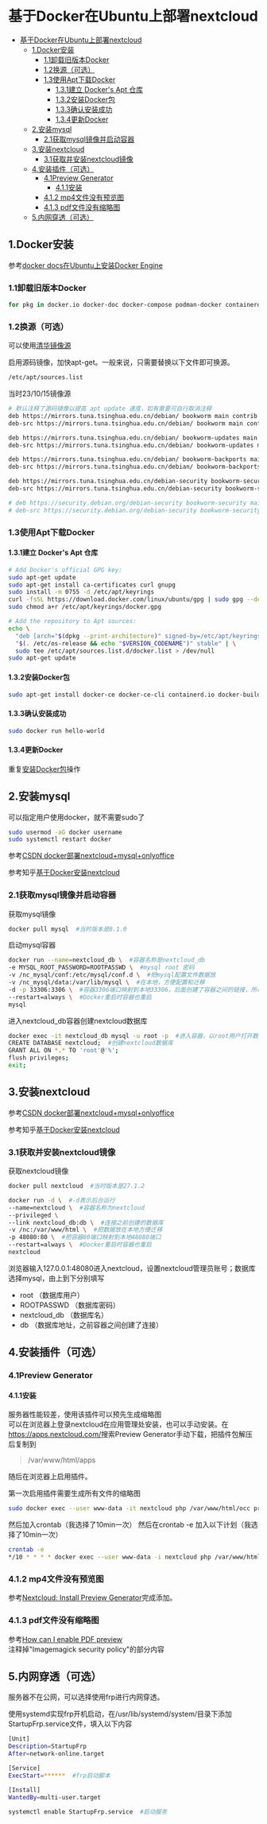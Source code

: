 # 基于Docker在Ubuntu上部署nextcloud

- [基于Docker在Ubuntu上部署nextcloud](#基于docker在ubuntu上部署nextcloud)
  - [1.Docker安装](#1docker安装)
    - [1.1卸载旧版本Docker](#11卸载旧版本docker)
    - [1.2换源（可选）](#12换源可选)
    - [1.3使用Apt下载Docker](#13使用apt下载docker)
      - [1.3.1建立 Docker's Apt 仓库](#131建立-dockers-apt-仓库)
      - [1.3.2安装Docker包](#132安装docker包)
      - [1.3.3确认安装成功](#133确认安装成功)
      - [1.3.4更新Docker](#134更新docker)
  - [2.安装mysql](#2安装mysql)
    - [2.1获取mysql镜像并启动容器](#21获取mysql镜像并启动容器)
  - [3.安装nextcloud](#3安装nextcloud)
    - [3.1获取并安装nextcloud镜像](#31获取并安装nextcloud镜像)
  - [4.安装插件（可选）](#4安装插件可选)
    - [4.1Preview Generator](#41preview-generator)
      - [4.1.1安装](#411安装)
    - [4.1.2 mp4文件没有预览图](#412-mp4文件没有预览图)
    - [4.1.3 pdf文件没有缩略图](#413-pdf文件没有缩略图)
  - [5.内网穿透（可选）](#5内网穿透可选)

## 1\.Docker安装

参考[docker docs在Ubuntu上安装Docker Engine](https://docs.docker.com/engine/install/ubuntu/)

### 1\.1卸载旧版本Docker

```bash
for pkg in docker.io docker-doc docker-compose podman-docker containerd runc; do sudo apt-get remove $pkg; done
```

### 1\.2换源（可选）

可以使用[清华镜像源](https://mirrors.tuna.tsinghua.edu.cn/help/debian/)

启用源码镜像，加快apt-get。一般来说，只需要替换以下文件即可换源。

```bash
/etc/apt/sources.list 
```

当时23/10/15镜像源

```bash
# 默认注释了源码镜像以提高 apt update 速度，如有需要可自行取消注释
deb https://mirrors.tuna.tsinghua.edu.cn/debian/ bookworm main contrib non-free non-free-firmware
deb-src https://mirrors.tuna.tsinghua.edu.cn/debian/ bookworm main contrib non-free non-free-firmware

deb https://mirrors.tuna.tsinghua.edu.cn/debian/ bookworm-updates main contrib non-free non-free-firmware
deb-src https://mirrors.tuna.tsinghua.edu.cn/debian/ bookworm-updates main contrib non-free non-free-firmware

deb https://mirrors.tuna.tsinghua.edu.cn/debian/ bookworm-backports main contrib non-free non-free-firmware
deb-src https://mirrors.tuna.tsinghua.edu.cn/debian/ bookworm-backports main contrib non-free non-free-firmware

deb https://mirrors.tuna.tsinghua.edu.cn/debian-security bookworm-security main contrib non-free non-free-firmware
deb-src https://mirrors.tuna.tsinghua.edu.cn/debian-security bookworm-security main contrib non-free non-free-firmware

# deb https://security.debian.org/debian-security bookworm-security main contrib non-free non-free-firmware
# deb-src https://security.debian.org/debian-security bookworm-security main contrib non-free non-free-firmware
```

### 1\.3使用Apt下载Docker

#### 1\.3.1建立 Docker's Apt 仓库

```bash
# Add Docker's official GPG key:
sudo apt-get update
sudo apt-get install ca-certificates curl gnupg
sudo install -m 0755 -d /etc/apt/keyrings
curl -fsSL https://download.docker.com/linux/ubuntu/gpg | sudo gpg --dearmor -o /etc/apt/keyrings/docker.gpg
sudo chmod a+r /etc/apt/keyrings/docker.gpg

# Add the repository to Apt sources:
echo \
  "deb [arch="$(dpkg --print-architecture)" signed-by=/etc/apt/keyrings/docker.gpg] https://download.docker.com/linux/ubuntu \
  "$(. /etc/os-release && echo "$VERSION_CODENAME")" stable" | \
  sudo tee /etc/apt/sources.list.d/docker.list > /dev/null
sudo apt-get update
```

#### 1\.3.2安装Docker包

```bash
sudo apt-get install docker-ce docker-ce-cli containerd.io docker-buildx-plugin docker-compose-plugin
```

#### 1\.3.3确认安装成功

```bash
sudo docker run hello-world
```

#### 1\.3.4更新Docker

重复[安装Docker包](#132%E5%AE%89%E8%A3%85docker%E5%8C%85)操作

## 2\.安装mysql

可以指定用户使用docker，就不需要sudo了

```bash
sudo usermod -aG docker username
sudo systemctl restart docker
```

参考[CSDN docker部署nextcloud+mysql+onlyoffice](https://blog.csdn.net/u011740601/article/details/115790720)

参考知乎[基于Docker安装nextcloud](https://zhuanlan.zhihu.com/p/107820215)

### 2\.1获取mysql镜像并启动容器

获取mysql镜像

```bash
docker pull mysql  #当时版本是8.1.0
```

启动mysql容器

```bash
docker run --name=nextcloud_db \  #容器名称是nextcloud_db
-e MYSQL_ROOT_PASSWORD=ROOTPASSWD \  #mysql root 密码
-v /nc_mysql/conf:/etc/mysql/conf.d \  #把mysql配置文件数据放
-v /nc_mysql/data:/var/lib/mysql \  #在本地，方便配置和迁移
-d -p 33306:3306 \  #容器3306端口映射到本地33306，后面创建了容器之间的链接，所以没用到
--restart=always \  #Docker重启时容器也重启
mysql
```

进入nextcloud_db容器创建nextcloud数据库

```bash
docker exec -it nextcloud_db mysql -u root -p  #进入容器，以root用户打开数据库
CREATE DATABASE nextcloud;  #创建nextcloud数据库
GRANT ALL ON *.* TO 'root'@'%';
flush privileges;
exit;
```

## 3\.安装nextcloud

参考[CSDN docker部署nextcloud+mysql+onlyoffice](https://blog.csdn.net/u011740601/article/details/115790720)

参考知乎[基于Docker安装nextcloud](https://zhuanlan.zhihu.com/p/107820215)

### 3\.1获取并安装nextcloud镜像

获取nextcloud镜像

```bash
docker pull nextcloud  #当时版本是27.1.2
```

```bash
docker run -d \  #-d表示后台运行
--name=nextcloud \  #容器名称为nextcloud
--privileged \  
--link nextcloud_db:db \  #连接之前创建的数据库
-v /nc:/var/www/html \  #把数据放在本地方便迁移
-p 48080:80 \  #把容器80端口映射到本地48080端口
--restart=always \  #Docker重启时容器也重启
nextcloud
```

浏览器输入127.0.0.1:48080进入nextcloud，设置nextcloud管理员账号；数据库选择mysql，由上到下分别填写

- root  （数据库用户）
- ROOTPASSWD  （数据库密码）
- nextcloud_db （数据库名）
- db （数据库地址，之前容器之间创建了连接）

## 4\.安装插件（可选）

### 4\.1Preview Generator

#### 4\.1.1安装

服务器性能较差，使用该插件可以预先生成缩略图  
可以在浏览器上登录nextcloud在应用管理处安装，也可以手动安装。在<https://apps.nextcloud.com/>搜索Preview Generator手动下载，把插件包解压后复制到

> /var/www/html/apps

随后在浏览器上启用插件。

第一次启用插件需要生成所有文件的缩略图

```bash
sudo docker exec --user www-data -it nextcloud php /var/www/html/occ preview:generate-all -vvv
```

然后加入crontab（我选择了10min一次）
然后在crontab -e 加入以下计划（我选择了10min一次）

```bash
crontab -e  
*/10 * * * * docker exec --user www-data -i nextcloud php /var/www/html/occ preview:pre-generate -vvv
```

### 4\.1.2 mp4文件没有预览图

参考[Nextcloud: Install Preview Generator](https://www.allerstorfer.at/nextcloud-install-preview-generator/)完成添加。

### 4\.1.3 pdf文件没有缩略图

参考[How can I enable PDF preview](https://help.nextcloud.com/t/how-can-i-enable-pdf-preview/90303)  
注释掉"Imagemagick security policy"的部分内容

## 5\.内网穿透（可选）

服务器不在公网，可以选择使用frp进行内网穿透。

使用systemd实现frp开机启动，在/usr/lib/systemd/system/目录下添加StartupFrp.service文件，填入以下内容

```bash
[Unit]
Description=StartupFrp
After=network-online.target

[Service]
ExecStart=******  #frp启动脚本

[Install]
WantedBy=multi-user.target
```

```bash
systemctl enable StartupFrp.service  #启动服务
```
